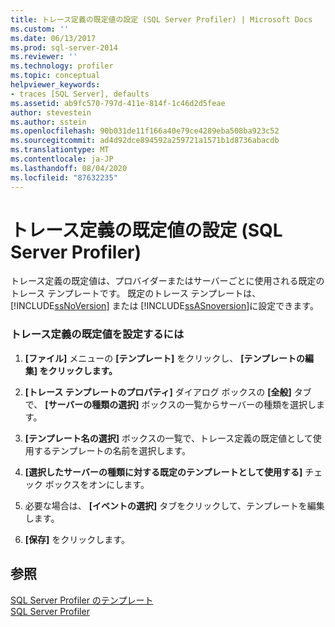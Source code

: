 ```yaml
---
title: トレース定義の既定値の設定 (SQL Server Profiler) | Microsoft Docs
ms.custom: ''
ms.date: 06/13/2017
ms.prod: sql-server-2014
ms.reviewer: ''
ms.technology: profiler
ms.topic: conceptual
helpviewer_keywords:
- traces [SQL Server], defaults
ms.assetid: ab9fc570-797d-411e-814f-1c46d2d5feae
author: stevestein
ms.author: sstein
ms.openlocfilehash: 90b031de11f166a40e79ce4289eba508ba923c52
ms.sourcegitcommit: ad4d92dce894592a259721a1571b1d8736abacdb
ms.translationtype: MT
ms.contentlocale: ja-JP
ms.lasthandoff: 08/04/2020
ms.locfileid: "87632235"
---
```

# <a name="set-trace-definition-defaults-sql-server-profiler"></a>トレース定義の既定値の設定 (SQL Server Profiler)
  トレース定義の既定値は、プロバイダーまたはサーバーごとに使用される既定のトレース テンプレートです。 既定のトレース テンプレートは、 [!INCLUDE[ssNoVersion](../../includes/ssnoversion-md.md)] または [!INCLUDE[ssASnoversion](../../includes/ssasnoversion-md.md)]に設定できます。  
  
### <a name="to-set-trace-definition-defaults"></a>トレース定義の既定値を設定するには  
  
1.  **[ファイル]** メニューの **[テンプレート]** をクリックし、 **[テンプレートの編集] をクリックします。**  
  
2.  **[トレース テンプレートのプロパティ]** ダイアログ ボックスの **[全般]** タブで、 **[サーバーの種類の選択]** ボックスの一覧からサーバーの種類を選択します。  
  
3.  **[テンプレート名の選択]** ボックスの一覧で、トレース定義の既定値として使用するテンプレートの名前を選択します。  
  
4.  **[選択したサーバーの種類に対する既定のテンプレートとして使用する]** チェック ボックスをオンにします。  
  
5.  必要な場合は、 **[イベントの選択]** タブをクリックして、テンプレートを編集します。  
  
6.  **[保存]** をクリックします。  
  
## <a name="see-also"></a>参照  
 [SQL Server Profiler のテンプレート](sql-server-profiler-templates.md)   
 [SQL Server Profiler](sql-server-profiler.md)  
  
  
